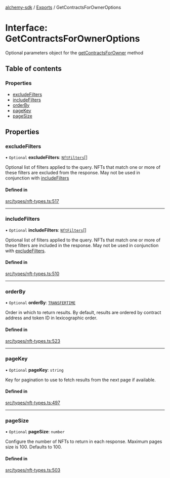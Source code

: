 [alchemy-sdk](../README.md) / [Exports](../modules.md) / GetContractsForOwnerOptions

# Interface: GetContractsForOwnerOptions

Optional parameters object for the [getContractsForOwner](../classes/NftNamespace.md#getcontractsforowner) method

## Table of contents

### Properties

- [excludeFilters](GetContractsForOwnerOptions.md#excludefilters)
- [includeFilters](GetContractsForOwnerOptions.md#includefilters)
- [orderBy](GetContractsForOwnerOptions.md#orderby)
- [pageKey](GetContractsForOwnerOptions.md#pagekey)
- [pageSize](GetContractsForOwnerOptions.md#pagesize)

## Properties

### excludeFilters

• `Optional` **excludeFilters**: [`NftFilters`](../enums/NftFilters.md)[]

Optional list of filters applied to the query. NFTs that match one or more
of these filters are excluded from the response. May not be used in
conjunction with [includeFilters](GetContractsForOwnerOptions.md#includefilters)

#### Defined in

[src/types/nft-types.ts:517](https://github.com/alchemyplatform/alchemy-sdk-js/blob/70f9997/src/types/nft-types.ts#L517)

___

### includeFilters

• `Optional` **includeFilters**: [`NftFilters`](../enums/NftFilters.md)[]

Optional list of filters applied to the query. NFTs that match one or more
of these filters are included in the response. May not be used in
conjunction with [excludeFilters](GetContractsForOwnerOptions.md#excludefilters).

#### Defined in

[src/types/nft-types.ts:510](https://github.com/alchemyplatform/alchemy-sdk-js/blob/70f9997/src/types/nft-types.ts#L510)

___

### orderBy

• `Optional` **orderBy**: [`TRANSFERTIME`](../enums/NftOrdering.md#transfertime)

Order in which to return results. By default, results are ordered by
contract address and token ID in lexicographic order.

#### Defined in

[src/types/nft-types.ts:523](https://github.com/alchemyplatform/alchemy-sdk-js/blob/70f9997/src/types/nft-types.ts#L523)

___

### pageKey

• `Optional` **pageKey**: `string`

Key for pagination to use to fetch results from the next page if available.

#### Defined in

[src/types/nft-types.ts:497](https://github.com/alchemyplatform/alchemy-sdk-js/blob/70f9997/src/types/nft-types.ts#L497)

___

### pageSize

• `Optional` **pageSize**: `number`

Configure the number of NFTs to return in each response. Maximum pages size
is 100. Defaults to 100.

#### Defined in

[src/types/nft-types.ts:503](https://github.com/alchemyplatform/alchemy-sdk-js/blob/70f9997/src/types/nft-types.ts#L503)
